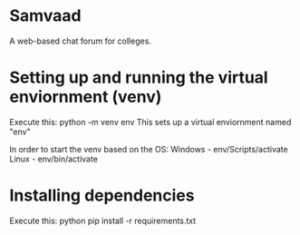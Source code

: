 # Samvaad
A web-based chat forum for colleges.

# Setting up and running the virtual enviornment (venv)
Execute this: python -m venv env
This sets up a virtual enviornment named "env"

In order to start the venv based on the OS:
Windows - env/Scripts/activate
Linux - env/bin/activate

# Installing dependencies
Execute this: python pip install -r requirements.txt
